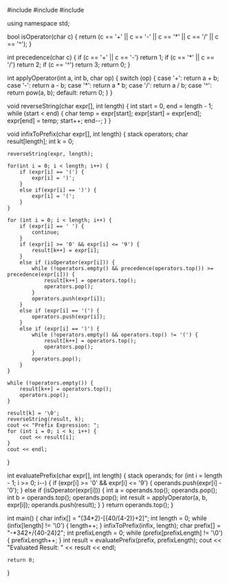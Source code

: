 #include <iostream>
#include <stack>
#include <cmath>

using namespace std;

bool isOperator(char c) {
    return (c == '+' || c == '-' || c == '*' || c == '/' || c == '^');
}

int precedence(char c) {
    if (c == '+' || c == '-') return 1;
    if (c == '*' || c == '/') return 2;
    if (c == '^') return 3;
    return 0;
}

int applyOperator(int a, int b, char op) {
    switch (op) {
        case '+': return a + b;
        case '-': return a - b;
        case '*': return a * b;
        case '/': return a / b;
        case '^': return pow(a, b);
        default: return 0;
    }
}

void reverseString(char expr[], int length) {
    int start = 0, end = length - 1;
    while (start < end) {
        char temp = expr[start];
        expr[start] = expr[end];
        expr[end] = temp;
        start++;
        end--;
    }
}

void infixToPrefix(char expr[], int length) {
    stack<char> operators;
    char result[length];
    int k = 0;

    reverseString(expr, length);
    
    for(int i = 0; i < length; i++) {
        if (expr[i] == '(') {
            expr[i] = ')';
        } 
        else if(expr[i] == ')') {
            expr[i] = '(';
        }
    }

    for (int i = 0; i < length; i++) {
        if (expr[i] == ' ') {
            continue;
        }
        if (expr[i] >= '0' && expr[i] <= '9') {
            result[k++] = expr[i];
        }
        else if (isOperator(expr[i])) {
            while (!operators.empty() && precedence(operators.top()) >= precedence(expr[i])) {
                result[k++] = operators.top();
                operators.pop();
            }
            operators.push(expr[i]);
        }
        else if (expr[i] == '(') {
            operators.push(expr[i]);
        }
        else if (expr[i] == ')') {
            while (!operators.empty() && operators.top() != '(') {
                result[k++] = operators.top();
                operators.pop();
            }
            operators.pop();
        }
    }

    while (!operators.empty()) {
        result[k++] = operators.top();
        operators.pop();
    }

    result[k] = '\0';
    reverseString(result, k);
    cout << "Prefix Expression: ";
    for (int i = 0; i < k; i++) {
        cout << result[i];
    }
    cout << endl;
}

int evaluatePrefix(char expr[], int length) {
    stack<int> operands;
    for (int i = length - 1; i >= 0; i--) {
        if (expr[i] >= '0' && expr[i] <= '9') {
            operands.push(expr[i] - '0');
        } 
        else if (isOperator(expr[i])) {
            int a = operands.top(); operands.pop();
            int b = operands.top(); operands.pop();
            int result = applyOperator(a, b, expr[i]);
            operands.push(result);
        }
    }
    return operands.top();
}

int main() {
    char infix[] = "(34*2)-[{40/(4-2)}+2]";
    int length = 0;
    while (infix[length] != '\0') {
        length++;
    }
    infixToPrefix(infix, length);
    char prefix[] = "-*342+/{40-24}2";
    int prefixLength = 0;
    while (prefix[prefixLength] != '\0') {
        prefixLength++;
    }
    int result = evaluatePrefix(prefix, prefixLength);
    cout << "Evaluated Result: " << result << endl;

    return 0;
}

